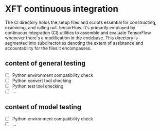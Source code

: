 # XFT continuous integration

The CI directory holds the setup files and scripts essential for constructing, examining, and rolling out TensorFlow. It's primarily employed by continuous integration (CI) utilities to assemble and evaluate TensorFlow whenever there's a modification in the codebase. This directory is segmented into subdirectories denoting the extent of assistance and accountability for the files it encompasses.

## content of general testing
- [ ] Python environment compatibility check
- [ ] Python convert tool checking
- [ ] Python test tool checking
- [ ] ...

## content of model testing
- [ ] Python environment compatibility check
- [ ] ...